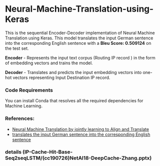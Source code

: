 # Neural-Machine-Translation-using-Keras
This is the sequential Encoder-Decoder implementation of Neural Machine Translation using Keras. This model translates the input German sentence into the corresponding English sentence with a **Bleu Score: 0.509124** on the test set.

**Encoder** - Represents the input text corpus (Routing IP record ) in the form of embedding vectors and trains the model.

**Decoder** - Translates and predicts the input embedding vectors into one-hot vectors representing Input Destination IP record.

### Code Requirements
You can install Conda that resolves all the required dependencies for Machine Learning.
### References:
* [Neural Machine Translation by jointly learning to Align and Translate](https://arxiv.org/pdf/1409.0473v7.pdf)
* [translates the input German sentence into the corresponding English sentence](https://github.com/vibhor98/Neural-Machine-Translation-using-Keras)

### details (IP-Cache-Hit-Base-Seq2seqLSTM/(cc190726)NetAI18-DeepCache-Zhang.pptx)